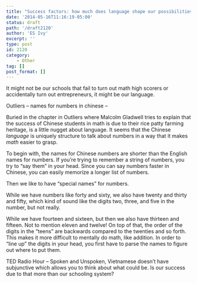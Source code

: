 ```yaml
---
title: "Success factors: how much does language shape our possibilities"
date: '2014-05-16T11:16:19-05:00'
status: draft
path: '/draft2120'
author: 'ES Ivy'
excerpt: ''
type: post
id: 2120
category:
    - Other
tag: []
post_format: []
---
```

It might not be our schools that fail to turn out math high scorers or accidentally turn out entrepreneurs, it might be our language.

Outliers – names for numbers in chinese –

Buried in the chapter in Outliers where Malcolm Gladwell tries to explain that the success of Chinese students in math is due to their rice patty farming heritage, is a little nugget about language. It seems that the Chinese *language* is uniquely structure to talk about numbers in a way that it makes *math* easier to grasp.

To begin with, the names for Chinese numbers are shorter than the English names for numbers. If you’re trying to remember a string of numbers, you try to “say them” in your head. Since you can say numbers faster in Chinese, you can easily memorize a longer list of numbers.

Then we like to have “special names” for numbers.

While we have numbers like forty and sixty, we also have twenty and thirty and fifty, which kind of sound like the digits two, three, and five in the number, but not really.

While we have fourteen and sixteen, but then we also have thirteen and fifteen. Not to mention eleven and twelve! On top of that, the order of the digits in the “teens” are backwards compared to the twenties and so forth. This makes it more difficult to mentally do math, like addition. In order to “line up” the digits in your head, you first have to parse the names to figure out where to put them.

TED Radio Hour – Spoken and Unspoken, Vietnamese doesn’t have subjunctive which allows you to think about what could be. Is our success due to that more than our schooling system?